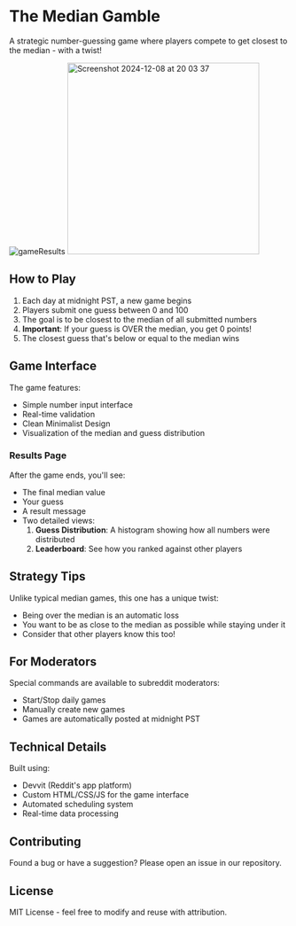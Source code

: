 # The Median Gamble

A strategic number-guessing game where players compete to get closest to the median - with a twist!

![gameResults](https://github.com/user-attachments/assets/957ff1c8-272b-46f0-8f57-a6df4ca0bd2e)
<img width="346" alt="Screenshot 2024-12-08 at 20 03 37" src="https://github.com/user-attachments/assets/e45f6de8-17f2-46f6-8f4e-9b4a465c84a8" />


## How to Play

1. Each day at midnight PST, a new game begins
2. Players submit one guess between 0 and 100
3. The goal is to be closest to the median of all submitted numbers
4. **Important**: If your guess is OVER the median, you get 0 points!
5. The closest guess that's below or equal to the median wins

## Game Interface

The game features:
- Simple number input interface
- Real-time validation
- Clean Minimalist Design
- Visualization of the median and guess distribution

### Results Page
After the game ends, you'll see:
- The final median value
- Your guess
- A result message
- Two detailed views:
  1. **Guess Distribution**: A histogram showing how all numbers were distributed
  2. **Leaderboard**: See how you ranked against other players

## Strategy Tips

Unlike typical median games, this one has a unique twist:
- Being over the median is an automatic loss
- You want to be as close to the median as possible while staying under it
- Consider that other players know this too!

## For Moderators

Special commands are available to subreddit moderators:
- Start/Stop daily games
- Manually create new games
- Games are automatically posted at midnight PST

## Technical Details

Built using:
- Devvit (Reddit's app platform)
- Custom HTML/CSS/JS for the game interface
- Automated scheduling system
- Real-time data processing

## Contributing

Found a bug or have a suggestion? Please open an issue in our repository.

## License

MIT License - feel free to modify and reuse with attribution.
